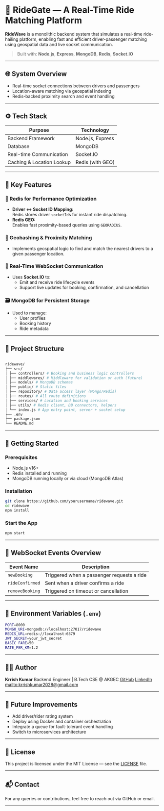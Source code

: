 # 🚗 RideGate — A Real-Time Ride Matching Platform

**RideWave** is a monolithic backend system that simulates a real-time ride-hailing platform, enabling fast and efficient driver-passenger matching using geospatial data and live socket communication.

> Built with: **Node.js**, **Express**, **MongoDB**, **Redis**, **Socket.IO**

---

## 🌐 System Overview

- Real-time socket connections between drivers and passengers
- Location-aware matching via geospatial indexing
- Redis-backed proximity search and event handling

---

## ⚙️ Tech Stack

| Purpose                   | Technology       |
| ------------------------- | ---------------- |
| Backend Framework         | Node.js, Express |
| Database                  | MongoDB          |
| Real-time Communication   | Socket.IO        |
| Caching & Location Lookup | Redis (with GEO) |

---

## 🧠 Key Features

### 🧩 Redis for Performance Optimization

- **Driver ↔ Socket ID Mapping:**  
  Redis stores driver `socketId`s for instant ride dispatching.
- **Redis GEO:**  
  Enables fast proximity-based queries using `GEORADIUS`.

### 📍 Geohashing & Proximity Matching

- Implements geospatial logic to find and match the nearest drivers to a given passenger location.

### 🔌 Real-Time WebSocket Communication

- Uses **Socket.IO** to:
  - Emit and receive ride lifecycle events
  - Support live updates for booking, confirmation, and cancellation

### 🗃️ MongoDB for Persistent Storage

- Used to manage:
  - User profiles
  - Booking history
  - Ride metadata

---

## 📁 Project Structure

```bash

ridewave/
├── src/
│ ├── controllers/ # Booking and business logic controllers
│ ├── middlewares/ # Middleware for validation or auth (future)
│ ├── models/ # MongoDB schemas
│ ├── public/ # Static files
│ ├── repository/ # Data access layer (Mongo/Redis)
│ ├── routes/ # All route definitions
│ ├── services/ # Location and booking services
│ ├── utils/ # Redis client, DB connectors, helpers
│ └── index.js # App entry point, server + socket setup
├── .env
├── package.json
└── README.md

```

---

## 🚀 Getting Started

### Prerequisites

- Node.js v16+
- Redis installed and running
- MongoDB running locally or via cloud (MongoDB Atlas)

### Installation

```bash
git clone https://github.com/yourusername/ridewave.git
cd ridewave
npm install
```

### Start the App

```bash
npm start
```

---

## 📡 WebSocket Events Overview

| Event Name      | Description                                |
| --------------- | ------------------------------------------ |
| `newBooking`    | Triggered when a passenger requests a ride |
| `rideConfirmed` | Sent when a driver confirms a ride         |
| `removeBooking` | Triggered on timeout or cancellation       |

---

## 📝 Environment Variables (`.env`)

```bash
PORT=8000
MONGO_URI=mongodb://localhost:27017/ridewave
REDIS_URL=redis://localhost:6379
JWT_SECRET=your_jwt_secret
BASIC_FARE=50
RATE_PER_KM=1.2
```

---

## 👨‍💻 Author

**Krrish Kumar**
Backend Engineer | B.Tech CSE @ AKGEC
[GitHub](https://github.com/KrrishKumar125)
[LinkedIn](https://www.linkedin.com/in/krrishkumar125/)
[mailto:krrishkumar2028@gmail.com](mailto:krrishkumar2028@gmail.com)

---

## 📌 Future Improvements

- Add driver/rider rating system
- Deploy using Docker and container orchestration
- Integrate a queue for fault-tolerant event handling
- Switch to microservices architecture

---

## 📝 License

This project is licensed under the MIT License — see the [LICENSE](LICENSE) file.

---

## 📬 Contact

For any queries or contributions, feel free to reach out via GitHub or email.

---
